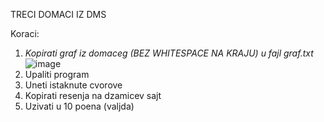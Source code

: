 TRECI DOMACI IZ DMS

Koraci:
1. *Kopirati graf iz domaceg (BEZ WHITESPACE NA KRAJU) u fajl graf.txt* ![image](https://github.com/user-attachments/assets/a1ea8f53-22f6-45e6-a3f7-da028c9249ff)
2. Upaliti program
3. Uneti istaknute cvorove
4. Kopirati resenja na dzamicev sajt
5. Uzivati u 10 poena (valjda)
